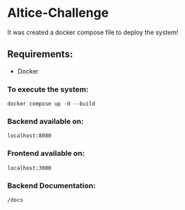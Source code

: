 # Altice-Challenge

It was created a docker compose file to deploy the system!

## Requirements:
- Docker

### To execute the system:
`docker compose up -d --build`

### Backend available on:
`localhost:8080`

### Frontend available on:
`localhost:3000`

### Backend Documentation:
`/docs`
